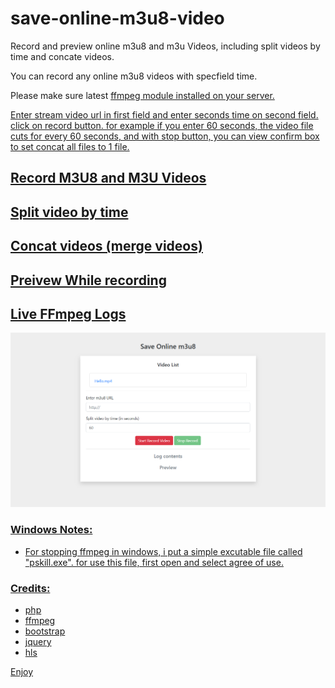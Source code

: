 # save-online-m3u8-video
Record and preview online m3u8 and m3u Videos, including split videos by time and concate videos.

You can record any online m3u8 videos with specfield time.

Please make sure latest <a href="https://www.ffmpeg.org/" target="_blank">ffmpeg module</b> installed on your server.

Enter stream video url in first field and enter seconds time on second field. click on record button. for example if you enter 60 seconds, the video file cuts for every 60 seconds, and with stop button, you can view confirm box to set concat all files to 1 file. 

<h2>Record M3U8 and M3U Videos</h2>

<h2>Split video by time</h2>

<h2>Concat videos (merge videos)</h2>

<h2>Preivew While recording</h2>

<h2>Live FFmpeg Logs</h2>

<img src="https://raw.githubusercontent.com/Pedroxam/save-online-m3u8-video/master/preview.png">

<h3>Windows Notes:</h3>

- For stopping ffmpeg in windows, i put a simple excutable file called "pskill.exe". for use this file, first open and select agree of use.

<h3>Credits:</h3>

<ul>
<li>php</li>
<li>ffmpeg</li>
<li>bootstrap</li>
<li>jquery</li>
<li>hls</li>
</ul>

Enjoy
